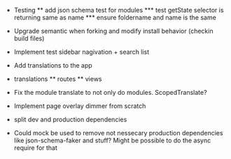 * Testing
** add json schema test for modules
*** test getState selector is returning same as name
*** ensure foldername and name is the same


* Upgrade semantic when forking and modify install behavior (checkin build files)



* Implement test sidebar nagivation + search list

* Add translations to the app
* translations
** routes
** views
* Fix the module translate to not only do modules. ScopedTranslate?

* Implement page overlay dimmer from scratch


* split dev and production dependencies
* Could mock be used to remove not nessecary production dependencies like json-schema-faker and stuff? Might be possible to do the async require for that
